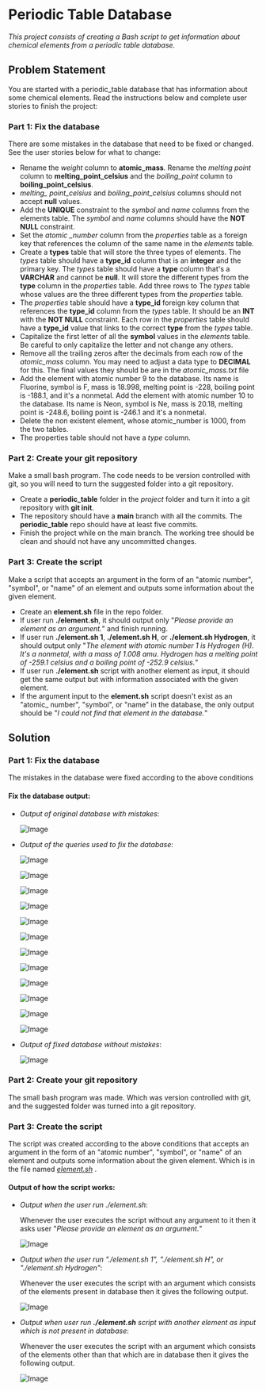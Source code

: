 # Periodic Table Database

*This project consists of creating a Bash script to get information about chemical elements from a periodic table database.*

## Problem Statement

You are started with a periodic_table database that has information about some chemical elements. Read the instructions below and complete user stories to finish the project:

### Part 1: Fix the database 

  There are some mistakes in the database that need to be fixed or changed. See the user stories below for what to change:
  
  - Rename the *weight* column to **atomic_mass**. Rename the *melting point* column to **melting_point_celsius** and the *boiling_point* column to **boiling_point_celsius**.
  - *melting_ point_celsius* and *boiling_point_celsius* columns should not accept **null** values.
  - Add the **UNIQUE** constraint to the *symbol* and *name* columns from the elements table. The *symbol* and *name* columns should have the **NOT NULL** constraint.
  - Set the *atomic _number* column from the *properties* table as a foreign key that references the column of the same name in the *elements* table.
  - Create a **types** table that will store the three types of elements. The *types* table should have a **type_id** column that is an **integer** and the primary key. The *types* table should have a **type** column that's a **VARCHAR** and cannot be **null**. It will store the different types from the **type** column in the *properties* table. Add three rows to The *types* table whose values are the three different types from the *properties* table.
  - The *properties* table should have a **type_id** foreign key column that references the **type_id** column from the *types* table. It should be an **INT** with the **NOT NULL** constraint. Each row in the *properties* table should have a **type_id** value that links to the correct **type** from the *types* table.
  - Capitalize the first letter of all the **symbol** values in the *elements* table. Be careful to only capitalize the letter and not change any others.
  - Remove all the trailing zeros after the decimals from each row of the *atomic_mass* column. You may need to adjust a data type to **DECIMAL** for this. The final values they should be are in the *atomic_mass.txt* file 
  - Add the element with atomic number 9 to the database. Its name is Fluorine, symbol is F, mass is 18.998, melting point is -228, boiling point is -188.1, and it's a nonmetal. Add the element with atomic number 10 to the database. Its name is Neon, symbol is Ne, mass is 20.18, melting point is -248.6, boiling point is -246.1 and it's a nonmetal.
  - Delete the non existent element, whose atomic_number is 1000, from the two tables.
  - The properties table should not have a *type* column. 

### Part 2: Create your git repository

  Make a small bash program. The code needs to be version controlled with git, so you will need to turn the suggested folder into a git repository. 
  
  - Create a **periodic_table** folder in the *project* folder and turn it into a git repository with **git init**.
  - The repository should have a **main** branch with all the commits. The **periodic_table** repo should have at least five commits.
  - Finish the project while on the main branch. The working tree should be clean and should not have any uncommitted changes.

### Part 3: Create the script

  Make a script that accepts an argument in the form of an "atomic number", "symbol", or "name" of an element and outputs some information about the given element.
  
  - Create an **element.sh** file in the repo folder. 
  - If user run **./element.sh**, it should output only "*Please provide an element as an argument.*" and finish running.
  - If user run **./element.sh 1**, **./element.sh H**, or **./element.sh Hydrogen**, it should output only "*The element with atomic number 1 is Hydrogen (H). It's a nonmetal, with a mass of 1.008 amu. Hydrogen has a melting point of -259.1 celsius and a boiling point of -252.9 celsius.*" 
  - If user run **./element.sh** script with another element as input, it should get the same output but with information associated with the given element.
  - If the argument input to the **element.sh** script doesn't exist as an "atomic_ number", "symbol", or "name" in the database, the only output should be "*I could not find that element in the database.*"


## Solution

### Part 1: Fix the database 

   The mistakes in the database were fixed according to the above conditions
  
  #### Fix the database output:
  
  - *Output of original database with mistakes*:
	
	  ![Image](https://github.com/user-attachments/assets/a7b0765c-28eb-4b66-9ab4-8823590eb61e)
	
  - *Output of the queries used to fix the database*:
	
	  ![Image](https://github.com/user-attachments/assets/c4f18511-3595-4b65-a530-16da367c68a9)

      ![Image](https://github.com/user-attachments/assets/b1f5a7cc-de96-4bf9-9cc2-b21641a81d8e)

      ![Image](https://github.com/user-attachments/assets/35db1375-7d73-4da2-b9a3-f1cda526feb1)

      ![Image](https://github.com/user-attachments/assets/b52e66b5-5998-496e-a134-cbba32ce03ac)

      ![Image](https://github.com/user-attachments/assets/adcbdfe1-8842-44f9-be37-7cd04155e4f1)

      ![Image](https://github.com/user-attachments/assets/dd869058-6ba6-45ff-8d5e-3b34983a559e)

      ![Image](https://github.com/user-attachments/assets/3963f579-a69e-4f6a-b348-60eac5d4388f)

      ![Image](https://github.com/user-attachments/assets/5b0a6037-ba8b-466f-a517-3da64a86a443)

      ![Image](https://github.com/user-attachments/assets/d15b6794-f7fd-468d-849f-124a35a8681a)

      ![Image](https://github.com/user-attachments/assets/14dba789-a195-4e70-9e9b-b41782ed01ed)

      ![Image](https://github.com/user-attachments/assets/f26a445c-46a6-4d67-84d6-dd13b00d6049)

      ![Image](https://github.com/user-attachments/assets/7ce85ca1-805d-457b-8f3d-617111abbe18)
  
   - *Output of fixed database without mistakes*:
	
	  ![Image](https://github.com/user-attachments/assets/18c36201-36a2-4409-88f2-20c8ec833cad)
 
  
  
### Part 2: Create your git repository 

  The small bash program was made. Which was version controlled with git, and the suggested folder was turned into a git repository. 
  
  
  
### Part 3: Create the script
    
The script was created according to the above conditions that accepts an argument in the form of an "atomic number", "symbol", or "name" of an element and outputs some information about the given element. Which is in the file named [*element.sh*](https://github.com/nikitanpatil1/Periodic-Table-Database-fCC/blob/main/element.sh) .


  #### Output of how the script works:
  
  - *Output when the user run ./element.sh*:
  
     Whenever the user executes the script without any argument to it then it asks user "*Please provide an element as an argument.*"
	 
	 ![Image](https://github.com/user-attachments/assets/ae8311c5-d1d2-437d-a47d-b45ca3710d92)

  
  - *Output when the user run "./element.sh 1", "./element.sh H", or "./element.sh Hydrogen"*:
  
     Whenever the user executes the script with an argument which consists of the elements present in database then it gives the following output.
	 
	 ![Image](https://github.com/user-attachments/assets/4efb1992-267f-48f0-89c1-5e1a7a3a7e2c)
    
   
  - *Output when user run **./element.sh** script with another element as input which is not present in database*:
     
     Whenever the user executes the script with an argument which consists of the elements other than that which are in database then it gives the following output.
  
     ![Image](https://github.com/user-attachments/assets/de5af9d9-3be5-4814-a9bd-d44ec73ca412)

  





